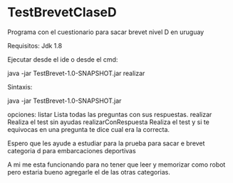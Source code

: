 # TestBrevetClaseD
Programa con el cuestionario para sacar brevet nivel D en uruguay

Requisitos: Jdk 1.8

Ejecutar desde el ide o desde el cmd:

java -jar TestBrevet-1.0-SNAPSHOT.jar realizar

Sintaxis:

java -jar TestBrevet-1.0-SNAPSHOT.jar <opcion>

opciones:
listar                  Lista todas las preguntas con sus respuestas.
realizar                Realiza el test sin ayudas
realizarConRespuesta    Realiza el test y si te equivocas en una pregunta te dice cual era la correcta.

Espero que les ayude a estudiar para la prueba para sacar e brevet categoria d para embarcaciones deportivas 

A mi me esta funcionando para no tener que leer y memorizar como robot pero estaria bueno
agregarle el de las otras categorias.